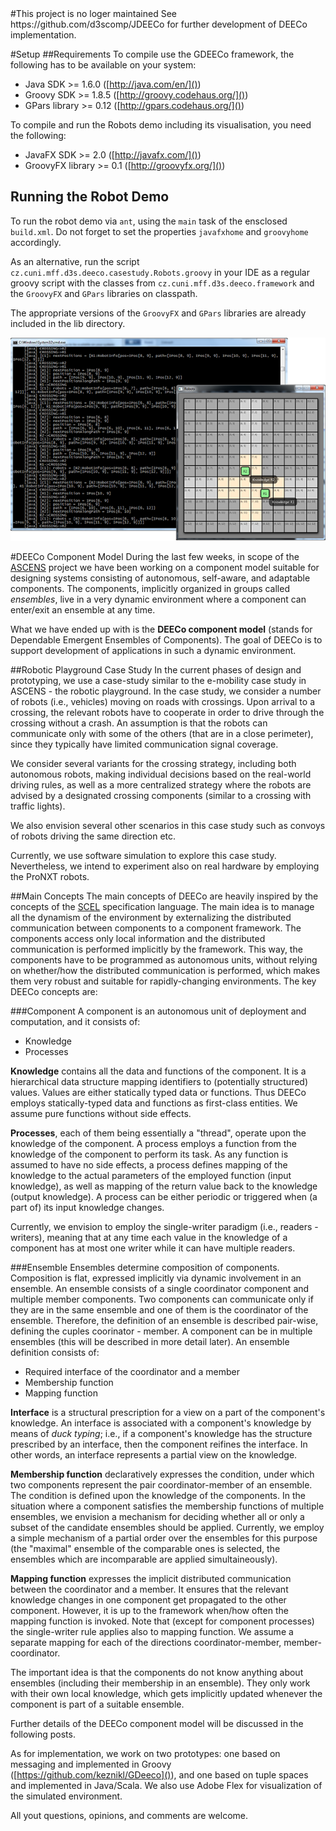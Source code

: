 <markdown>
#This project is no loger maintained
See https://github.com/d3scomp/JDEECo for further development of DEECo implementation.

#Setup 
##Requirements
To compile use the GDEECo framework, the following has to be available on your system:

* Java SDK >= 1.6.0 ([http://java.com/en/]())
* Groovy SDK >= 1.8.5 ([http://groovy.codehaus.org/]())
* GPars library >= 0.12 ([http://gpars.codehaus.org/]())

To compile and run the Robots demo including its visualisation, you need the following:

* JavaFX SDK >= 2.0 ([http://javafx.com/]())
* GroovyFX library >= 0.1 ([http://groovyfx.org/]())


## Running the Robot Demo
To run the robot demo via `ant`, using the `main` task of the ensclosed `build.xml`. Do not forget to set the properties `javafxhome` and `groovyhome` accordingly.

As an alternative, run the script `cz.cuni.mff.d3s.deeco.casestudy.Robots.groovy` in your IDE as a regular groovy script with the classes from `cz.cuni.mff.d3s.deeco.framework` and the `GroovyFX` and `GPars` libraries on classpath.

The appropriate versions of the `GroovyFX` and `GPars` libraries are already included in the lib directory.

![](https://github.com/keznikl/GDeeco/raw/master/doc/deeco.png)


#DEECo Component Model
During the last few weeks,  in scope of the [ASCENS](http://www.ascens-ist.eu/) project we have been working on a  component model suitable for designing systems consisting of autonomous, self-aware, and adaptable components. The components, implicitly organized in groups called *ensembles*, live in a very dynamic environment where a component can enter/exit an ensemble at any time. 

What we have ended up with is the **DEECo component model** (stands for Dependable Emergent Ensembles of Components). The goal of DEECo is to support development of applications in such a dynamic environment.

##Robotic Playground Case Study
In the current phases of design and prototyping, we use a case-study similar to the e-mobility case study in ASCENS - the robotic playground.
In the case study, we consider a number of robots (i.e., vehicles) moving on roads with crossings. Upon arrival to a crossing, the relevant robots have to cooperate in order to drive through the crossing without a crash. An assumption is that the robots can communicate only with some of the others (that are in a close perimeter), since they typically have limited communication signal coverage.

We consider several variants for the crossing strategy, including both autonomous robots, making individual decisions based on the real-world driving rules, as well as a more centralized strategy where the robots are advised by a designated crossing components (similar to a crossing with traffic lights).

We also envision several other scenarios in this case study such as convoys of robots driving the same direction etc.

Currently, we use software simulation to explore this case study. Nevertheless, we intend to experiment also on real hardware by employing the ProNXT robots. 

##Main Concepts
The main concepts of DEECo are heavily inspired by the concepts of the [SCEL](http://rap.dsi.unifi.it/scel/) specification language. The main idea is to manage all the dynamism of the environment by externalizing the distributed communication between components to a component framework. The components access only local information and the distributed communication is performed implicitly by the framework. This way, the components have to be programmed as autonomous units, without relying on whether/how the distributed communication is performed, which makes them very robust and suitable for rapidly-changing environments. The key DEECo concepts are:

###Component
A component is an autonomous unit of deployment and computation, and it consists of:

* Knowledge 
* Processes

**Knowledge** contains all the data and functions of the component. It is a hierarchical data structure mapping identifiers to (potentially structured) values. Values are either statically typed data or functions. Thus DEECo employs statically-typed data and functions as first-class entities. We assume pure functions without side effects.

**Processes**, each of them being essentially a "thread", operate upon the knowledge of the component. A process employs a function from the knowledge of the component to perform its task. As any function is assumed to have no side effects, a process defines mapping of the knowledge to the actual parameters of the employed function (input knowledge), as well as mapping of the return value back to the knowledge (output knowledge). A process can be either periodic or triggered when (a part of) its input knowledge changes.

Currently, we envision to employ the single-writer paradigm (i.e., readers - writers), meaning that at any time each value in the knowledge of a component has at most one writer while it can have multiple readers.

###Ensemble
Ensembles determine composition of components. Composition is flat, expressed implicitly via dynamic involvement in an ensemble. An ensemble consists of a single coordinator component and multiple member components. Two components can communicate only if they are in the same ensemble and one of them is the coordinator of the ensemble. Therefore, the definition of an ensemble is described pair-wise, defining the cuples coorinator - member. 
A component can be in multiple ensembles (this will be described in more detail later).
An ensemble definition consists of:

* Required interface of the coordinator and a member
* Membership function
* Mapping function

**Interface** is a structural prescription for a view on a part of the component's knowledge. An interface is associated with a component's knowledge by means of *duck typing*; i.e., if a component's knowledge has the structure prescribed by an interface, then the component reifines the interface. In other words, an interface represents a partial view on the knowledge.

**Membership function** declaratively expresses the condition, under which two components represent the pair coordinator-member of an ensemble. The condition is defined upon the knowledge of the components. In the situation where a component satisfies the membership functions of multiple ensembles, we envision a mechanism for deciding whether all or only a subset of the candidate ensembles should be applied. Currently, we employ a simple mechanism of a partial order over the ensembles for this purpose (the "maximal" ensemble of the comparable ones is selected, the ensembles which are incomparable are applied simultaineously). 

**Mapping function** expresses the implicit distributed communication between the coordinator and a member. It ensures that the relevant knowledge changes in one component get propagated to the other component. However, it is up to the framework when/how often the mapping function is invoked. Note that (except for component processes) the single-writer rule applies also to mapping function. We assume a separate mapping for each of the directions coordinator-member, member-coordinator. 

The important idea is that the components do not know anything about ensembles (including their membership in an ensemble). They only work with their own local knowledge, which gets implicitly updated whenever the component is part of a suitable ensemble.

Further details of the DEECo component model will be discussed in the following posts.

As for implementation, we work on two prototypes: one based on messaging and implemented in Groovy ([https://github.com/keznikl/GDeeco]()), and one based on tuple spaces and implemented in Java/Scala. We also use Adobe Flex for visualization of the simulated environment.

All yout questions, opinions, and comments are welcome.

</markdown>
